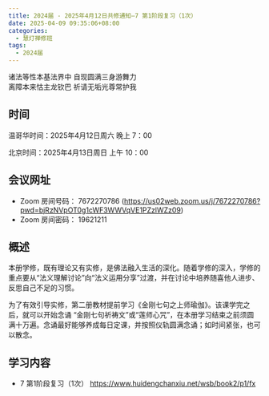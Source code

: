 ```yaml
---
title: 2024届 - 2025年4月12日共修通知—7 第1阶段复习（1次）
date: 2025-04-09 09:35:06+08:00
categories:
  - 慧灯禅修班
tags:
  - 2024届
---
```

诸法等性本基法界中 自现圆满三身游舞力\
离障本来怙主龙钦巴 祈请无垢光尊常护我

## 时间

温哥华时间：2025年4月12日周六   晚上 7：00  

北京时间：2025年4月13日周日  上午 10：00

## 会议网址

* Zoom 房间号码： 7672270786 (<https://us02web.zoom.us/j/7672270786?pwd=bjRzNVpOT0g1cWF3WWVqVE1PZzlWZz09>) 
* Zoom 房间密码： 19621211

## 概述

本册学修，既有理论又有实修，是佛法融入生活的深化。随着学修的深入，学修的重点要从“法义理解讨论”向“法义运用分享”过渡，并在讨论中培养随喜他人进步、反思自己不足的习惯。


为了有效引导实修，第二册教材提前学习《金刚七句之上师瑜伽》。该课学完之后，就可以开始念诵 “金刚七句祈祷文”或“莲师心咒”，在本册学习结束之前须圆满十万遍。念诵最好能够养成每日定课，并按照仪轨圆满念诵；如时间紧张，也可以散念。

## 学习内容

* 7 第1阶段复习（1次） <https://www.huidengchanxiu.net/wsb/book2/p1/fx>